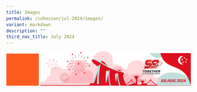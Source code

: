 ```yaml
---
title: Images
permalink: /cohesion/jul-2024/images/
variant: markdown
description: ""
third_nav_title: July 2024
---
```

![](/images/Cohesion/July%202024/edm_header_59.gif)